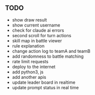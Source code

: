 ## TODO

* show draw result
* show current username
* check for claude ai errors
* second scroll for turn actions
* skill map in battle viewer
* rule explanation
* change action log to teamA and teamB
* add randomness to battle matching
* rate limit requests
* deploy to the internet
* add python3, js
* add another apis
* update leader board in realtime
* update prompt status in real time